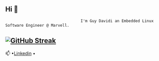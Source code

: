 ## Hi 👋
                                     I'm Guy Davidi an Embedded Linux Software Engineer @ Marvell.

<!--
 [![GitHub Streak](http://github-readme-streak-stats.herokuapp.com?user=guy-davidi&theme=dark&background=000000)](https://git.io/streak-stats)
<!--

---
<!-- ![Top Langs](https://github-readme-stats.vercel.app/api?username=guy-davidi&theme=algolia&show_icons=true) -->
[![GitHub Streak](https://streak-stats.demolab.com/?user=DenverCoder1&theme=dark)](https://git.io/streak-stats)
---

   📫 •[Linkedin](https://www.linkedin.com/in/guy-davidi/) •
